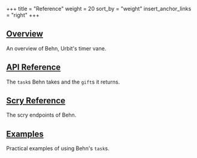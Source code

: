 +++
title = "Reference"
weight = 20
sort_by = "weight"
insert_anchor_links = "right"
+++

## [Overview](/system/kernel/behn)

An overview of Behn, Urbit's timer vane.

## [API Reference](/system/kernel/arvo/behn/tasks)

The `task`s Behn takes and the `gift`s it returns.

## [Scry Reference](/system/kernel/arvo/behn/scry)

The scry endpoints of Behn.

## [Examples](/system/kernel/arvo/behn/examples)

Practical examples of using Behn's `task`s.
